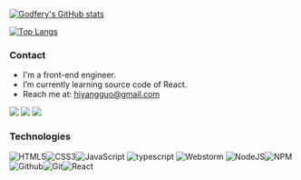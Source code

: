 [![Godfery's GitHub stats](https://github-readme-stats.vercel.app/api?username=hiyangguo&show_icons=true&hide_border=true)](https://hiyangguo.com)

[![Top Langs](https://github-readme-stats.vercel.app/api/top-langs/?username=hiyangguo&layout=compact&hide_border=true)](https://hiyangguo.com)

### Contact
- I'm a front-end engineer.
- I’m currently learning source code of React.
- Reach me at: <hiyangguo@gmail.com>

[![](https://visitor-badge.glitch.me/badge?page_id=hiyangguo.visitor-badge)](https://hiyangguo.com/) [![](https://img.shields.io/badge/-juejin-blue)](https://juejin.cn/user/3896324936992605/posts) [![](https://img.shields.io/badge/-homepage-brightgreen)](https://hiyangguo.com/)

### Technologies

![HTML5](https://img.icons8.com/color/30/html-5.png)![CSS3](https://img.icons8.com/color/30/css3.png)![JavaScript](https://img.icons8.com/color/30/javascript.png)
![typescript](https://user-images.githubusercontent.com/15609339/118394118-4cbfd000-b675-11eb-96f2-dcf301b77c96.png)
![Webstorm](https://user-images.githubusercontent.com/15609339/118394116-4b8ea300-b675-11eb-9f6c-31dfd0e3ee5e.png)
![NodeJS](https://img.icons8.com/color/30/nodejs.png)![NPM](https://img.icons8.com/color/30/npm.png)![Github](https://img.icons8.com/material-outlined/30/github.png)![Git](https://img.icons8.com/color/30/git.png)![React](https://img.icons8.com/color/30/react-native.png)
